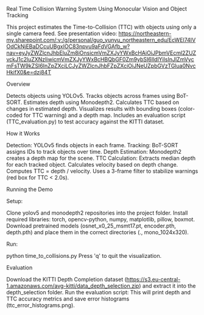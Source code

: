 Real Time Collision Warning System Using Monocular Vision and Object Tracking 

This project estimates the Time-to-Collision (TTC) with objects using only a single camera feed.
See presentation video: https://northeastern-my.sharepoint.com/:v:/g/personal/guo_yunyu_northeastern_edu/EcWEl74IVOdCkNjEBaDCcuUBgxIOC83npvu9aFdVGAfb_w?nav=eyJyZWZlcnJhbEluZm8iOnsicmVmZXJyYWxBcHAiOiJPbmVEcml2ZUZvckJ1c2luZXNzIiwicmVmZXJyYWxBcHBQbGF0Zm9ybSI6IldlYiIsInJlZmVycmFsTW9kZSI6InZpZXciLCJyZWZlcnJhbFZpZXciOiJNeUZpbGVzTGlua0NvcHkifX0&e=dzj84T

Overview

Detects objects using YOLOv5.
Tracks objects across frames using BoT-SORT.
Estimates depth using Monodepth2.
Calculates TTC based on changes in estimated depth.
Visualizes results with bounding boxes (color-coded for TTC warning) and a depth map.
Includes an evaluation script (TTC_evaluation.py) to test accuracy against the KITTI dataset.

How it Works

Detection: YOLOv5 finds objects in each frame.
Tracking: BoT-SORT assigns IDs to track objects over time.
Depth Estimation: Monodepth2 creates a depth map for the scene.
TTC Calculation:
Extracts median depth for each tracked object.
Calculates velocity based on depth change.
Computes TTC = depth / velocity.
Uses a 3-frame filter to stabilize warnings (red box for TTC < 2.0s).

Running the Demo

Setup:

Clone yolov5 and monodepth2 repositories into the project folder.
Install required libraries: torch, opencv-python, numpy, matplotlib, pillow, boxmot.
Download pretrained models (osnet_x0_25_msmt17.pt, encoder.pth, depth.pth) and place them in the correct directories (., mono_1024x320).

Run:

python time_to_collisions.py
Press 'q' to quit the visualization.

Evaluation

Download the KITTI Depth Completion dataset (https://s3.eu-central-1.amazonaws.com/avg-kitti/data_depth_selection.zip) and extract it into the depth_selection folder.
Run the evaluation script:
This will print depth and TTC accuracy metrics and save error histograms (ttc_error_histograms.png).

